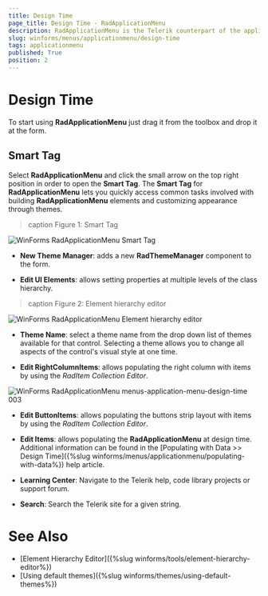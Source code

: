 ```yaml
---
title: Design Time
page_title: Design Time - RadApplicationMenu
description: RadApplicationMenu is the Telerik counterpart of the application menu that displays controls used to perform actions on entire documents and forms, such as Save and Print. 
slug: winforms/menus/applicationmenu/design-time
tags: applicationmenu
published: True
position: 2
---
```


# Design Time

To start using **RadApplicationMenu** just drag it from the toolbox and drop it at the form.
 
## Smart Tag

Select **RadApplicationMenu** and click the small arrow on the top right position in order to open the __Smart Tag__. The __Smart Tag__ for **RadApplicationMenu** lets you quickly access common tasks involved with building **RadApplicationMenu** elements and customizing appearance through themes.

>caption Figure 1: Smart Tag

![WinForms RadApplicationMenu Smart Tag](images/menus-application-menu-design-time001.png)

* __New Theme Manager__: adds a new __RadThemeManager__ component to the form.
            

* __Edit UI Elements__: allows setting properties at multiple levels of the class hierarchy.
            
>caption Figure 2: Element hierarchy editor

![WinForms RadApplicationMenu Element hierarchy editor](images/menus-application-menu-design-time002.png)

* __Theme Name__: select a theme name from the drop down list of themes available for that control. Selecting a theme allows you to change all aspects of the control's visual style at one time.

* __Edit RightColumnItems__: allows populating the right column with items by using the *RadItem Collection Editor*.

![WinForms RadApplicationMenu menus-application-menu-design-time 003](images/menus-application-menu-design-time003.png)
            
* __Edit ButtonItems__: allows populating the buttons strip layout with items by using the *RadItem Collection Editor*.

* __Edit Items__: allows populating the **RadApplicationMenu** at design time. Additional information can be found in the [Populating with Data >> Design Time]({%slug winforms/menus/applicationmenu/populating-with-data%}) help article.
            
* __Learning Center__: Navigate to the Telerik help, code library projects or support forum.

* __Search__: Search the Telerik site for a given string.            
        
# See Also

* [Element Hierarchy Editor]({%slug winforms/tools/element-hierarchy-editor%})
* [Using default themes]({%slug winforms/themes/using-default-themes%})
